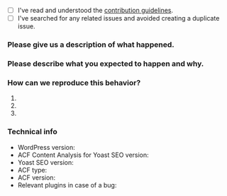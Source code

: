 <!-- Please use this template when creating an issue. 
- Please check the boxes after you've created your issue.
- Please use the latest version of
    ACF Content Analysis for Yoast SEO,
    Yoast SEO
    and Advanced Custom Fields.
-->

* [ ] I've read and understood the [contribution guidelines](https://github.com/Yoast/yoast-acf-analysis/blob/develop/.github/CONTRIBUTING.md).
* [ ] I've searched for any related issues and avoided creating a duplicate issue.

### Please give us a description of what happened.




### Please describe what you expected to happen and why.




### How can we reproduce this behavior?
1. 
2. 
3. 

### Technical info
* WordPress version: 
* ACF Content Analysis for Yoast SEO version: 
* Yoast SEO version: 
* ACF type: <!-- Please remove this and enter `free` or `pro` -->
* ACF version: 
* Relevant plugins in case of a bug: 
